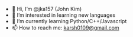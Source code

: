 - 👋 Hi, I’m @jka157 (John Kim)
- 👀 I’m interested in learning new languages 
- 🌱 I’m currently learning Python/C++/Javascript
- 📫 How to reach me: karsh0109@gmail.com

<!---
jka157/jka157 is a ✨ special ✨ repository because its `README.md` (this file) appears on your GitHub profile.
You can click the Preview link to take a look at your changes.
--->
